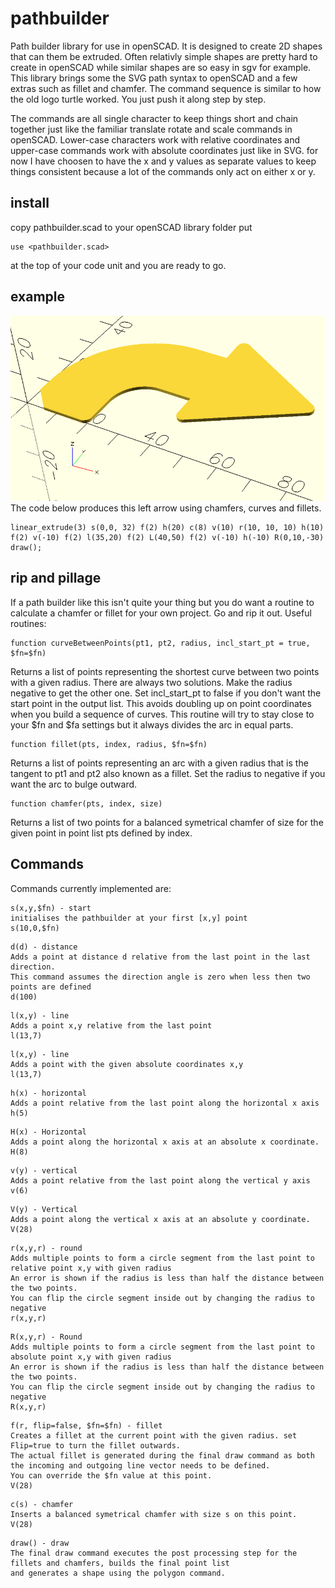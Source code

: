 # pathbuilder
Path builder library for use in openSCAD. It is designed to create 2D shapes that can them be extruded. Often relativly simple shapes are pretty hard to create in openSCAD while similar shapes are so easy in sgv for example.
This library brings some the SVG path syntax to openSCAD and a few extras such as fillet and chamfer. The command sequence is similar to how the old logo turtle worked. You just push it along step by step.

The commands are all single character to keep things short and chain together just like the familiar translate rotate and scale commands in openSCAD. Lower-case characters work with relative coordinates and upper-case commands work with absolute coordinates just like in SVG.
for now I have choosen to have the x and y values as separate values to keep things consistent because a lot of the commands only act on either x or y.

## install
copy pathbuilder.scad to your openSCAD library folder
put 
```
use <pathbuilder.scad>
```
at the top of your code unit and you are ready to go.

## example
![Image of Yaktocat](https://github.com/dinther/pathbuilder/blob/main/images/pathbuilder_right%20arrow.png)
The code below produces this left arrow using chamfers, curves and fillets.
```
linear_extrude(3) s(0,0, 32) f(2) h(20) c(8) v(10) r(10, 10, 10) h(10) f(2) v(-10) f(2) l(35,20) f(2) L(40,50) f(2) v(-10) h(-10) R(0,10,-30) draw();
```
## rip and pillage
If a path builder like this isn't quite your thing but you do want a routine to calculate a chamfer or fillet for your own project. Go and rip it out.
Useful routines:

```
function curveBetweenPoints(pt1, pt2, radius, incl_start_pt = true, $fn=$fn)
```
Returns a list of points representing the shortest curve between two points with a given radius. There are always two solutions. Make the radius negative to get the other one.
Set incl_start_pt to false if you don't want the start point in the output list. This avoids doubling up on point coordinates when you build a sequence of curves. This routine will try to stay close to your $fn and $fa settings but it always divides the arc in equal parts.
```
function fillet(pts, index, radius, $fn=$fn)
```
Returns a list of points representing an arc with a given radius that is the tangent to pt1 and pt2 also known as a fillet.
Set the radius to negative if you want the arc to bulge outward.
```
function chamfer(pts, index, size)
```
Returns a list of two points for a balanced symetrical chamfer of size for the given point in point list pts defined by index.

## Commands
Commands currently implemented are:
```
s(x,y,$fn) - start
initialises the pathbuilder at your first [x,y] point
s(10,0,$fn)
```
```
d(d) - distance
Adds a point at distance d relative from the last point in the last direction.
This command assumes the direction angle is zero when less then two points are defined
d(100)
```
```
l(x,y) - line
Adds a point x,y relative from the last point
l(13,7)
```
```
l(x,y) - line
Adds a point with the given absolute coordinates x,y
l(13,7)
```
```
h(x) - horizontal
Adds a point relative from the last point along the horizontal x axis
h(5)
```
```
H(x) - Horizontal
Adds a point along the horizontal x axis at an absolute x coordinate.
H(8)
```
```
v(y) - vertical
Adds a point relative from the last point along the vertical y axis
v(6)
```
```
V(y) - Vertical
Adds a point along the vertical x axis at an absolute y coordinate.
V(28)
```
```
r(x,y,r) - round
Adds multiple points to form a circle segment from the last point to relative point x,y with given radius
An error is shown if the radius is less than half the distance between the two points.
You can flip the circle segment inside out by changing the radius to negative
r(x,y,r)
```
```
R(x,y,r) - Round
Adds multiple points to form a circle segment from the last point to absolute point x,y with given radius
An error is shown if the radius is less than half the distance between the two points.
You can flip the circle segment inside out by changing the radius to negative
R(x,y,r)
```
```
f(r, flip=false, $fn=$fn) - fillet
Creates a fillet at the current point with the given radius. set Flip=true to turn the fillet outwards.
The actual fillet is generated during the final draw command as both the incoming and outgoing line vector needs to be defined.
You can override the $fn value at this point.
V(28)
```
```
c(s) - chamfer
Inserts a balanced symetrical chamfer with size s on this point.
V(28)
```
```
draw() - draw
The final draw command executes the post processing step for the fillets and chamfers, builds the final point list
and generates a shape using the polygon command.
```
